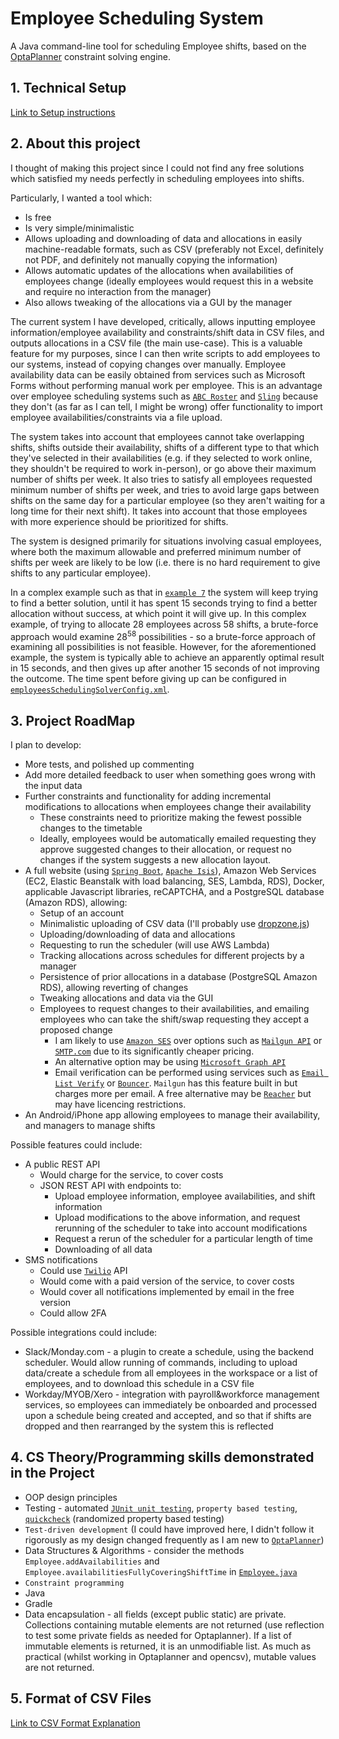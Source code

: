 # Employee Scheduling System

A Java command-line tool for scheduling Employee shifts, based on the [OptaPlanner](https://www.optaplanner.org/) constraint solving engine.

## 1. Technical Setup

[Link to Setup instructions](TECHNICAL.md)

## 2. About this project

I thought of making this project since I could not find any free solutions which satisfied my needs perfectly in scheduling employees into shifts.

Particularly, I wanted a tool which:
* Is free
* Is very simple/minimalistic
* Allows uploading and downloading of data and allocations in easily machine-readable formats, such as CSV (preferably not Excel, definitely not PDF, and definitely not manually copying the information)
* Allows automatic updates of the allocations when availabilities of employees change (ideally employees would request this in a website and require no interaction from the manager)
* Also allows tweaking of the allocations via a GUI by the manager

The current system I have developed, critically, allows inputting employee information/employee availability and constraints/shift data in CSV files, and outputs allocations in a CSV file (the main use-case). This is a valuable feature for my purposes, since I can then write scripts to add employees to our systems, instead of copying changes over manually. Employee availability data can be easily obtained from services such as Microsoft Forms without performing manual work per employee. This is an advantage over employee scheduling systems such as [`ABC Roster`](https://www.abc-roster.com/) and [`Sling`](https://getsling.com/) because they don't (as far as I can tell, I might be wrong) offer functionality to import employee availabilities/constraints via a file upload.

The system takes into account that employees cannot take overlapping shifts, shifts outside their availability, shifts of a different type to that which they've selected in their availabilities (e.g. if they selected to work online, they shouldn't be required to work in-person), or go above their maximum number of shifts per week. It also tries to satisfy all employees requested minimum number of shifts per week, and tries to avoid large gaps between shifts on the same day for a particular employee (so they aren't waiting for a long time for their next shift). It takes into account that those employees with more experience should be prioritized for shifts.

The system is designed primarily for situations involving casual employees, where both the maximum allowable and preferred minimum number of shifts per week are likely to be low (i.e. there is no hard requirement to give shifts to any particular employee).

In a complex example such as that in [`example 7`](CSVs_command_line/example7_complex_example) the system will keep trying to find a better solution, until it has spent 15 seconds trying to find a better allocation without success, at which point it will give up. In this complex example, of trying to allocate 28 employees across 58 shifts, a brute-force approach would examine 28<sup>58</sup> possibilities - so a brute-force approach of examining all possibilities is not feasible. However, for the aforementioned example, the system is typically able to achieve an apparently optimal result in 15 seconds, and then gives up after another 15 seconds of not improving the outcome. The time spent before giving up can be configured in [`employeesSchedulingSolverConfig.xml`](src/main/resources/employeesSchedulingSolverConfig.xml).

## 3. Project RoadMap

I plan to develop:
* More tests, and polished up commenting
* Add more detailed feedback to user when something goes wrong with the input data
* Further constraints and functionality for adding incremental modifications to allocations when employees change their availability
    * These constraints need to prioritize making the fewest possible changes to the timetable
    * Ideally, employees would be automatically emailed requesting they approve suggested changes to their allocation, or request no changes if the system suggests a new allocation layout.
* A full website (using [`Spring Boot`](https://spring.io/projects/spring-boot), [`Apache Isis`](http://isis.apache.org/)), Amazon Web Services (EC2, Elastic Beanstalk with load balancing, SES, Lambda, RDS), Docker, applicable Javascript libraries, reCAPTCHA, and a PostgreSQL database (Amazon RDS), allowing:
    * Setup of an account
    * Minimalistic uploading of CSV data (I'll probably use [dropzone.js](https://www.dropzonejs.com/))
    * Uploading/downloading of data and allocations
    * Requesting to run the scheduler (will use AWS Lambda)
    * Tracking allocations across schedules for different projects by a manager
    * Persistence of prior allocations in a database (PostgreSQL Amazon RDS), allowing reverting of changes
    * Tweaking allocations and data via the GUI
    * Employees to request changes to their availabilities, and emailing employees who can take the shift/swap requesting they accept a proposed change
        * I am likely to use [`Amazon SES`](https://aws.amazon.com/ses/pricing/) over options such as [`Mailgun API`](https://documentation.mailgun.com/en/latest/api_reference.html) or [`SMTP.com`](https://smtp.com) due to its significantly cheaper pricing.
        * An alternative option may be using [`Microsoft Graph API`](https://docs.microsoft.com/en-us/graph/outlook-mail-concept-overview)
        * Email verification can be performed using services such as [`Email List Verify`](https://www.emaillistverify.com/) or [`Bouncer`](https://www.usebouncer.com/). `Mailgun` has this feature built in but charges more per email. A free alternative may be [`Reacher`](https://help.reacher.email/self-host-guide) but may have licencing restrictions.
* An Android/iPhone app allowing employees to manage their availability, and managers to manage shifts

Possible features could include:
* A public REST API
    * Would charge for the service, to cover costs
    * JSON REST API with endpoints to:
        * Upload employee information, employee availabilities, and shift information
        * Upload modifications to the above information, and request rerunning of the scheduler to take into account modifications
        * Request a rerun of the scheduler for a particular length of time
        * Downloading of all data
* SMS notifications
    * Could use [`Twilio`](https://www.twilio.com/sms) API
    * Would come with a paid version of the service, to cover costs
    * Would cover all notifications implemented by email in the free version
    * Could allow 2FA

Possible integrations could include:
* Slack/Monday.com - a plugin to create a schedule, using the backend scheduler. Would allow running of commands, including to upload data/create a schedule from all employees in the workspace or a list of employees, and to download this schedule in a CSV file
* Workday/MYOB/Xero - integration with payroll&workforce management services, so employees can immediately be onboarded and processed upon a schedule being created and accepted, and so that if shifts are dropped and then rearranged by the system this is reflected

## 4. CS Theory/Programming skills demonstrated in the Project

* OOP design principles
* Testing - automated [`JUnit unit testing`](https://junit.org/junit5/), `property based testing`, [`quickcheck`](https://github.com/pholser/junit-quickcheck) (randomized property based testing)
* `Test-driven development` (I could have improved here, I didn't follow it rigorously as my design changed frequently as I am new to [`OptaPlanner`](https://www.optaplanner.org/))
* Data Structures & Algorithms - consider the methods `Employee.addAvailabilities` and `Employee.availabilitiesFullyCoveringShiftTime` in [`Employee.java`](src/main/java/com/roster123/employeescheduler/domain/Employee.java)
* `Constraint programming`
* Java
* Gradle
* Data encapsulation - all fields (except public static) are private. Collections containing mutable elements are not returned (use reflection to test some private fields as needed for Optaplanner). If a list of immutable elements is returned, it is an unmodifiable list. As much as practical (whilst working in Optaplanner and opencsv), mutable values are not returned.

## 5. Format of CSV Files

[Link to CSV Format Explanation](CSV_FORMAT.md)
